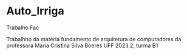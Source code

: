 # Auto_Irriga

Trabalho Fac

Trabalhho da matéria fundamento de arquitetura de computadores da professora Maria Cristina Silva Boeres UFF 2023.2, turma B1
